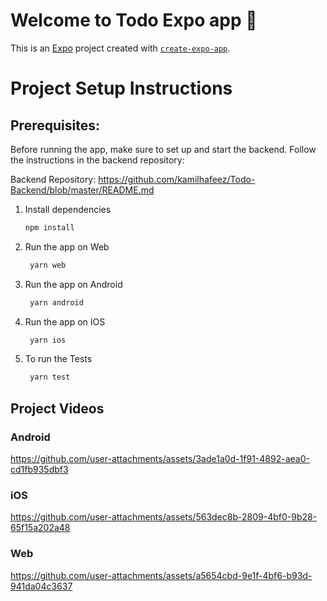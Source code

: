 # Welcome to Todo Expo app 👋

This is an [Expo](https://expo.dev) project created with [`create-expo-app`](https://www.npmjs.com/package/create-expo-app).


# Project Setup Instructions


## Prerequisites:

Before running the app, make sure to set up and start the backend. Follow the instructions in the backend repository:

Backend Repository: https://github.com/kamilhafeez/Todo-Backend/blob/master/README.md

1. Install dependencies

   ```bash
   npm install
   ```

2. Run the app on Web

   ```bash
    yarn web
   ```

3. Run the app on Android

   ```bash
    yarn android
   ```

4. Run the app on IOS

   ```bash
    yarn ios
   ```

5. To run the Tests

   ```bash
    yarn test
   ```


   
## Project Videos

### Android
https://github.com/user-attachments/assets/3ade1a0d-1f91-4892-aea0-cd1fb935dbf3

### iOS
https://github.com/user-attachments/assets/563dec8b-2809-4bf0-9b28-65f15a202a48

### Web
https://github.com/user-attachments/assets/a5654cbd-9e1f-4bf6-b93d-941da04c3637
   
